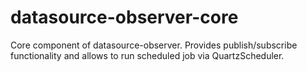 # datasource-observer-core
Core component of datasource-observer. 
Provides publish/subscribe functionality and allows to run scheduled job via QuartzScheduler.
